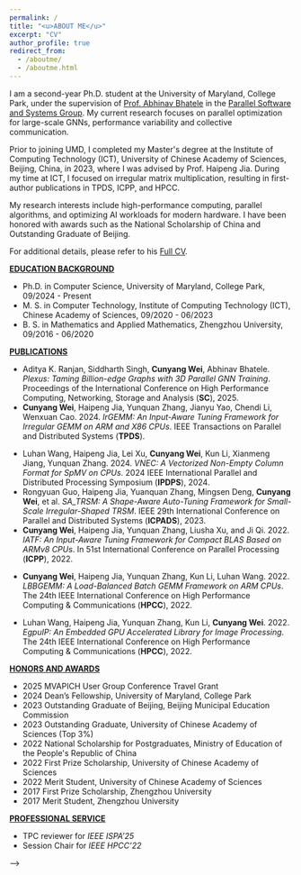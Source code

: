 ```yaml
---
permalink: /
title: "<u>ABOUT ME</u>"
excerpt: "CV"
author_profile: true
redirect_from: 
  - /aboutme/
  - /aboutme.html
---
```


I am a second-year Ph.D. student at the University of Maryland, College Park, under the supervision of [Prof. Abhinav Bhatele](https://www.cs.umd.edu/~bhatele/) in the [Parallel Software and Systems Group](https://pssg.cs.umd.edu/). My current research focuses on parallel optimization for large-scale GNNs, performance variability and collective communication. 

Prior to joining UMD, I completed my Master's degree at the Institute of Computing Technology (ICT), University of Chinese Academy of Sciences, Beijing, China, in 2023, where I was advised by Prof. Haipeng Jia. During my time at ICT, I focused on irregular matrix multiplication, resulting in first-author publications in TPDS, ICPP, and HPCC. 

My research interests include high-performance computing, parallel algorithms, and optimizing AI workloads for modern hardware. I have been honored with awards such as the National Scholarship of China and Outstanding Graduate of Beijing.

For additional details, please refer to his [Full CV](./files/CV_Cunyang_Wei.pdf).

<!-- <br> -->

**<u>EDUCATION BACKGROUND</u>**
* Ph.D. in Computer Science, University of Maryland, College Park, 09/2024 - Present
* M. S. in Computer Technology, Institute of Computing Technology (ICT), Chinese Academy of Sciences, 09/2020 - 06/2023
* B. S. in Mathematics and Applied Mathematics, Zhengzhou University, 09/2016 - 06/2020

<!-- <br> -->

<!-- **<u>RESEARCH EXPERIENCE</u>**

* _**IrGEMM: An Input-Aware Tuning Framework for Irregular GEMM on ARM and X86 CPUs**_

	10/2022 - 04/2023

    * Generated hundreds of highly optimized assembly kernels for diverse irregular GEMM types based on computing templates, the instruction mapping rules between templates and assembly codes, and pipeline optimization strategies.
    * Abstracted tiling problems of GEMM into boxing problems that utilizes dynamic programming approach to minimum memory access of Irregular GEMM and maximum computational memory access ratio.
    * Built a load-balanced multithreaded scheduling framework for processing batch matrix multiplication to achieve the ultimate multi-threaded speedup.
    * Implemented a high-performance irregular matrix multiplication library for ARMv8 and Intel cascade Lake architectures. 
    * Increased the speed-up ratio of irregular DGEMM in a single-threaded environment to 2.3x, 2.7x, and 2.5x in comparison to Intel MKL, ARMPL, LIBXSMM, and BLIS; increased the speed-up ratio of irregular DGEMM in a multi-threaded environment to 3.4x, 14.6x, and 14.3x in comparison to Intel MKL, ARMPL, LIBXSMM, and BLIS.

* _**IATF: An Input-Aware Tuning Framework for Compact BLAS Based on ARMv8 CPUs**_

    10/2021 - 04/2022                         


    * Proposed computing kernel templates for GEMM and TRSM based on the SIMD-friendly data layout and analyzed the compute-to-memory-access ratio to find the optimal kernel size; and optimized instruction selection.  
    * Carefully designed the data packing kernel so that the memory accesses of the computing kernel are contiguous.  
    * Proposed an adaptive tuning framework to chooses an appropriate number of matrices for batch operation each time according to L1 cache size and matrix size, and chooses the optimal data packing kernel and computing kernel according to the input matrix properties.
    * Increased the speed-up ratio of GEMM and TRSM to 4x and 5x in comparison to ARMPL under double-precision floating-point operation.

* _**LBBGEMM: A Load-Balanced Batch GEMM Framework on ARM CPUs**_	

    05/2022 - 10/2022                                          


    * Designed high-performance small GEMM kernels without data packaging to greatly reduce the memory accessing overhead.                                                                                                      
    * Presented a load-balanced multi-thread task scheduling strategy for batch GEMM to improve multi-core performance dramatically.
    * Increased the speed-up ratio of DGEMM\_Batch to 2.3x for a single thread and 4.2x for 48 threads in comparison to ARMPL.   

* _**High-performance Image Processing Algorithms Optimization Based On ARMv8 CPUs**_,	

    10/2020 - 10/2021

    * Sorted image processing algorithms into three types (data irrelevant algorithm, data sharing algorithm and irregular memory access algorithm). 
    * Built a high-performance image processing algorithms library by writing the underlying code with Arm Neon Intrinsic and optimizing multi-threaded performance with OpenMP.
    * Presented optimized image processing algorithm library based on ARMv8 architecture and substantially improved the image processing performance by optimizing the algorithms, memory access, SIMD, and assembly instruction. 
    * Increased the speed-up ratio of cvtColor, Resize and Filter modules to 1.2x, 2x, and 2x in comparison to the OpenCV algorithms library.                                                                                                 
<br> -->

**<u>PUBLICATIONS</u>**

- Aditya K. Ranjan, Siddharth Singh, **Cunyang Wei**, Abhinav Bhatele. *Plexus: Taming Billion-edge Graphs with 3D Parallel GNN Training*. Proceedings of the International Conference on High Performance Computing, Networking, Storage and Analysis (**SC**), 2025.
- **Cunyang Wei**, Haipeng Jia, Yunquan Zhang, Jianyu Yao, Chendi Li, Wenxuan Cao. 2024. *IrGEMM: An Input-Aware Tuning Framework for Irregular GEMM on ARM and X86 CPUs*. IEEE Transactions on Parallel and Distributed Systems (**TPDS**). 
<!-- [PDF](./files/IrGEMM.pdf) -->
- Luhan Wang, Haipeng Jia, Lei Xu, **Cunyang Wei**, Kun Li, Xianmeng Jiang, Yunquan Zhang. 2024. *VNEC: A Vectorized Non-Empty Column Format for SpMV on CPUs*. 2024 IEEE International Parallel and Distributed Processing Symposium (**IPDPS**), 2024.
- Rongyuan Guo, Haipeng Jia, Yuanquan Zhang, Mingsen Deng, **Cunyang Wei**, et al. *SA_TRSM: A Shape-Aware Auto-Tuning Framework for Small-Scale Irregular-Shaped TRSM*. IEEE 29th International Conference on Parallel and Distributed Systems (**ICPADS**), 2023.
- **Cunyang Wei**, Haipeng Jia, Yunquan Zhang, Liusha Xu, and Ji Qi. 2022. *IATF: An Input-Aware Tuning Framework for Compact BLAS Based on ARMv8 CPUs*. In 51st International Conference on Parallel Processing (**ICPP**), 2022. 
<!-- [PDF](./files/IATF.pdf) -->
- **Cunyang Wei**, Haipeng Jia, Yunquan Zhang, Kun Li, Luhan Wang. 2022. *LBBGEMM: A Load-Balanced Batch GEMM Framework on ARM CPUs*. The 24th IEEE International Conference on High Performance Computing & Communications (**HPCC**), 2022. 
<!-- [PDF](./files/LBBGEMM.pdf) -->
- Luhan Wang, Haipeng Jia, Yunquan Zhang, Kun Li, **Cunyang Wei**. 2022. *EgpuIP: An Embedded GPU Accelerated Library for Image Processing*. The 24th IEEE International Conference on High Performance Computing & Communications (**HPCC**), 2022. 
<!-- [PDF](./files/EgpuIP.pdf) -->

<!-- <br> -->

**<u>HONORS AND AWARDS</u>**

- 2025 MVAPICH User Group Conference Travel Grant
- 2024 Dean’s Fellowship, University of Maryland, College Park
- 2023 Outstanding Graduate of Beijing, Beijing Municipal Education Commission
- 2023 Outstanding Graduate, University of Chinese Academy of Sciences (Top 3%)              
- 2022 National Scholarship for Postgraduates, Ministry of Education of the People's Republic of China	
- 2022 First Prize Scholarship, University of Chinese Academy of Sciences	
- 2022 Merit Student, University of Chinese Academy of Sciences	
- 2017 First Prize Scholarship, Zhengzhou University		
- 2017 Merit Student, Zhengzhou University		

<!-- <br> -->

**<u>PROFESSIONAL SERVICE</u>**

* TPC reviewer for _IEEE ISPA’25_
* Session Chair for _IEEE HPCC’22_
<!-- <br> -->

<!-- <script type="text/javascript" src="//rf.revolvermaps.com/0/0/8.js?i=5nr50ha4g8t&amp;m=0&amp;c=ff0000&amp;cr1=ffffff&amp;f=arial&amp;l=33" async="async"></script> -->
<script type="text/javascript" id="mapmyvisitors" src="//mapmyvisitors.com/map.js?d=yu1BCrXIaVGmxEQICfWKHiREO7LqhQYMwkHOmgd6gLo&cl=ffffff&w=a"></script>

<!-- <body> -->
  <!-- <script type="text/javascript" src="//rf.revolvermaps.com/0/0/8.js?i=5n9ujlwbwki&amp;m=0&amp;c=ff0000&amp;cr1=ffffff&amp;f=arial&amp;l=33" id="hidden_ip" async="async" style="display:none;"></script> -->
  <!-- <script type="text/javascript" src="//rf.revolvermaps.com/0/0/3.js?i=50bkhsij1x8&amp;b=0&amp;s=14&amp;m=2&amp;cl=ffffff&amp;co=ffffff&amp;cd=ffffff&amp;v0=0&amp;v1=0&amp;r=1" async="async"></script> -->
<!-- </body> --> -->

<!-- <br> -->

